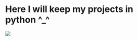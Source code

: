 # Here I will keep my projects in python ^_^

<img src=https://www.codewars.com/users/KepLer100500/badges/large>

